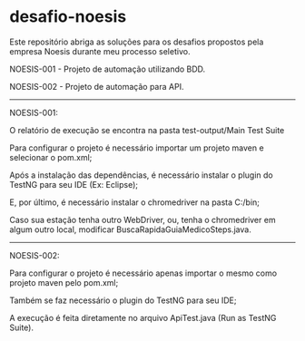 # desafio-noesis

Este repositório abriga as soluções para os desafios propostos pela empresa Noesis durante meu processo seletivo.

NOESIS-001 - Projeto de automação utilizando BDD.

NOESIS-002 - Projeto de automação para API.

-----

NOESIS-001:

O relatório de execução se encontra na pasta test-output/Main Test Suite

Para configurar o projeto é necessário importar um projeto maven e selecionar o pom.xml;

Após a instalação das dependências, é necessário instalar o plugin do TestNG para seu IDE (Ex: Eclipse);

E, por último, é necessário instalar o chromedriver na pasta C:/bin;

Caso sua estação tenha outro WebDriver, ou, tenha o chromedriver em algum outro local, modificar BuscaRapidaGuiaMedicoSteps.java.

-----

NOESIS-002:

Para configurar o projeto é necessário apenas importar o mesmo como projeto maven pelo pom.xml;

Também se faz necessário o plugin do TestNG para seu IDE;

A execução é feita diretamente no arquivo ApiTest.java (Run as TestNG Suite).